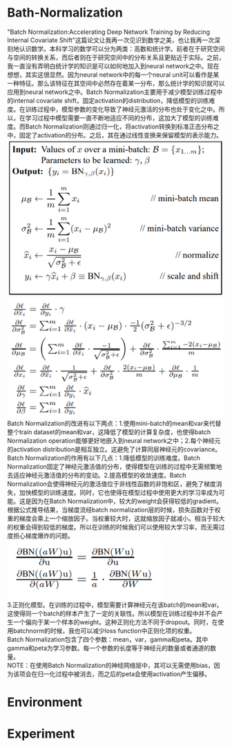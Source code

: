 # Bath-Normalization
"Batch Normalization:Accelerating Deep Network Training by Reducing Internal Covariate Shift"这篇论文让我再一次见识到数学之美，也让我再一次深刻地认识数学。本科学习的数学可以分为两类：高数和统计学。前者在于研究空间与空间的转换关系，而后者则在于研究空间中的分布关系且更贴近于实际。之前，我一直没有弄明白统计学的知识是可以如何地加入到neural network之中。现在想想，其实这很显然。因为neural network中的每一个neural unit可以看作是某一种特征。那么该特征在其空间中必然存在着某一分布，那么统计学的知识就可以应用到neural network之中。Batch Normalization主要用于减少模型训练过程中的internal covariate shift，固定activation的distribution，降低模型的训练难度。在训练过程中，模型参数的变化导致了神经元激活的分布也处于变化之中。所以，在学习过程中模型需要一直不断地适应不同的分布，这加大了模型的训练难度。而Batch Normalization则通过归一化，将activation转换到标准正态分布之中，固定了activation的分布。之后，其在通过线性变换来保留模型的表示能力。 
![image](image/formula_1.PNG)    
![image](image/formula_2.PNG)  
Batch Normalization的改进有以下两点：1.使用mini-batch的mean和var来代替整个train dataset的mean和var，这降低了模型的计算复杂度，也使得batch Normalization operation能够更好地嵌入到neural network之中；2.每个神经元的activation distribution是相互独立。这避免了计算同层神经元的covariance。
Batch Normalization的作用有以下几点：1.降低模型的训练难度。Batch Normalization固定了神经元激活值的分布，使得模型在训练的过程中无需频繁地去适应神经元激活值的分布的变动。2.提高模型的收敛速度。Batch Normalization会使得神经元的激活值位于非线性函数的非饱和区，避免了梯度消失，加快模型的训练速度。同时，它也使得在模型过程中使用更大的学习率成为可能。这是因为在Batch Normalization中，较大的weight会获得较低的gradient。根据公式推导结果，当梯度流经batch normalization层的时候，损失函数对于权重的梯度会乘上一个缩放因子。当权重较大时，这就缩放因子就减小。相当于较大的权重会得到较低的梯度。所以在训练的时候我们可以使用较大学习率，而无需过度担心梯度爆炸的问题。  
![image](image/formula_3.PNG)  
3.正则化模型。在训练的过程中，模型需要计算神经元在该batch的mean和var。这使得同一个batch的样本产生了一定的关联性。所以模型在训练过程中并不会产生一个偏向于某一个样本的weight。这种正则化方法不同于dropout。同时，在使用batchnorm的时候，我也可以减少loss function中正则化项的权重。  
Batch Normalization包含了四个参数：mean，var，gamma和peta。其中gamma和peta为学习参数。每一个参数的长度等于神经元的数量或者通道的数量。  
NOTE：在使用Batch Normalization的神经网络层中，其可以无需使用bias，因为该项会在归一化过程中被消去，而之后的peta会使用activation产生偏移。
# Environment
# Experiment
